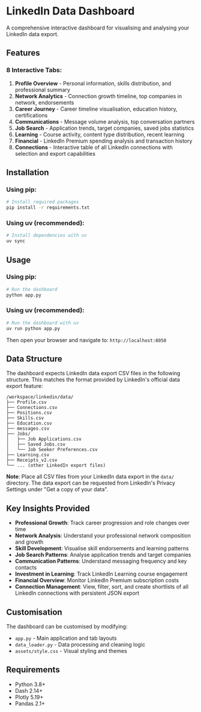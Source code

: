 # LinkedIn Data Dashboard

A comprehensive interactive dashboard for visualising and analysing your LinkedIn data export.

## Features

### 8 Interactive Tabs:

1. **Profile Overview** - Personal information, skills distribution, and professional summary
2. **Network Analytics** - Connection growth timeline, top companies in network, endorsements
3. **Career Journey** - Career timeline visualisation, education history, certifications
4. **Communications** - Message volume analysis, top conversation partners
5. **Job Search** - Application trends, target companies, saved jobs statistics
6. **Learning** - Course activity, content type distribution, recent learning
7. **Financial** - LinkedIn Premium spending analysis and transaction history
8. **Connections** - Interactive table of all LinkedIn connections with selection and export capabilities

## Installation

### Using pip:
```bash
# Install required packages
pip install -r requirements.txt
```

### Using uv (recommended):
```bash
# Install dependencies with uv
uv sync
```

## Usage

### Using pip:
```bash
# Run the dashboard
python app.py
```

### Using uv (recommended):
```bash
# Run the dashboard with uv
uv run python app.py
```

Then open your browser and navigate to: `http://localhost:8050`

## Data Structure

The dashboard expects LinkedIn data export CSV files in the following structure. This matches the format provided by LinkedIn's official data export feature:

```
/workspace/linkedin/data/
├── Profile.csv
├── Connections.csv
├── Positions.csv
├── Skills.csv
├── Education.csv
├── messages.csv
├── Jobs/
│   ├── Job Applications.csv
│   ├── Saved Jobs.csv
│   └── Job Seeker Preferences.csv
├── Learning.csv
├── Receipts_v2.csv
└── ... (other LinkedIn export files)
```

**Note**: Place all CSV files from your LinkedIn data export in the `data/` directory. The data export can be requested from LinkedIn's Privacy Settings under "Get a copy of your data".

## Key Insights Provided

- **Professional Growth**: Track career progression and role changes over time
- **Network Analysis**: Understand your professional network composition and growth
- **Skill Development**: Visualise skill endorsements and learning patterns
- **Job Search Patterns**: Analyse application trends and target companies
- **Communication Patterns**: Understand messaging frequency and key contacts
- **Investment in Learning**: Track LinkedIn Learning course engagement
- **Financial Overview**: Monitor LinkedIn Premium subscription costs
- **Connection Management**: View, filter, sort, and create shortlists of all LinkedIn connections with persistent JSON export

## Customisation

The dashboard can be customised by modifying:
- `app.py` - Main application and tab layouts
- `data_loader.py` - Data processing and cleaning logic
- `assets/style.css` - Visual styling and themes

## Requirements

- Python 3.8+
- Dash 2.14+
- Plotly 5.19+
- Pandas 2.1+